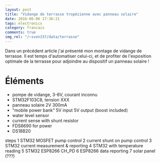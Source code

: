 ```yaml
---
layout: post
title: "Vidange de terrasse tropézienne avec panneau solaire"
date: 2016-06-06 17:36:21
tags: electronics
category: francais
comments: true
img_rel: "/~sven337/data/terrasse"
---
```


Dans un précédent article j'ai présenté mon montage de vidange de terrasse. Il est temps d'automatiser celui-ci, et de profiter de l'exposition optimale de la terrasse pour adjoindre au dispositif un panneau solaire !

# Éléments

- pompe de vidange, 3-6V, courant inconnu
- STM32F103C8, tension XXX
- panneau solaire 2V 300mA
- "mobile power bank" 5V input 5V output (boost included)
- water level sensor
- current sense with shunt resistor
- FDS6690 for power
- DS18B20

steps
1	STM32 MOSFET pump control
2	current shunt on pump control
3	STM32 current measurement & reporting 
4	STM32 with temperature reading
5	STM32 ESP8266 CH_PD
6  	ESP8266 data reporting
7	solar panel (???)

